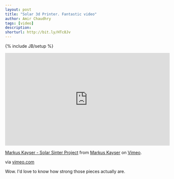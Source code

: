 ```yaml
---
layout: post
title: "Solar 3d Printer. Fantastic video"
author: Amir Chaudhry
tags: [video]
description:
shorturl: http://bit.ly/HTc8Jv
---
```

{% include JB/setup %}

&#x20; <iframe src="http://player.vimeo.com/video/25401444?title=0&amp;byline=0&amp;portrait=0" width="540" height="304" frameborder="0" webkitAllowFullScreen="true" mozallowfullscreen="true" allowFullScreen="true">lipsum</iframe><p><a href="http://vimeo.com/25401444">Markus Kayser - Solar Sinter Project</a> from <a href="http://vimeo.com/user4229723">Markus Kayser</a> on <a href="http://vimeo.com">Vimeo</a>.</p>

via [vimeo.com](http://vimeo.com/25401444)

Wow. I'd love to know how strong those pieces actually are.
